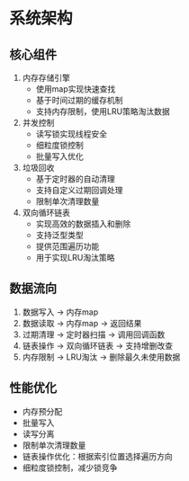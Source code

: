 # 系统架构

## 核心组件
1. 内存存储引擎
   - 使用map实现快速查找
   - 基于时间过期的缓存机制
   - 支持内存限制，使用LRU策略淘汰数据
2. 并发控制
   - 读写锁实现线程安全
   - 细粒度锁控制
   - 批量写入优化
3. 垃圾回收
   - 基于定时器的自动清理
   - 支持自定义过期回调处理
   - 限制单次清理数量
4. 双向循环链表
   - 实现高效的数据插入和删除
   - 支持泛型类型
   - 提供范围遍历功能
   - 用于实现LRU淘汰策略

## 数据流向
1. 数据写入 -> 内存map
2. 数据读取 -> 内存map -> 返回结果
3. 过期清理 -> 定时器扫描 -> 调用回调函数
4. 链表操作 -> 双向循环链表 -> 支持增删改查
5. 内存限制 -> LRU淘汰 -> 删除最久未使用数据

## 性能优化
- 内存预分配
- 批量写入
- 读写分离
- 限制单次清理数量
- 链表操作优化：根据索引位置选择遍历方向
- 细粒度锁控制，减少锁竞争